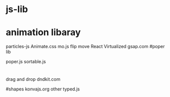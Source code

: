 # js-lib
# animation libaray
particles-js
Animate.css
mo.js
flip move
React Virtualized
gsap.com
#poper lib

poper.js
sortable.js

#
drag and drop
dndkit.com

#shapes
konvajs.org
other
typed.js

